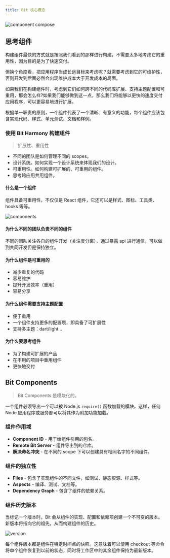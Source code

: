 ```yaml
---
title: Bit 核心概念
---
```


![component compose](https://ypyun.ywhoo.cn/assets/20210710175929.png)

## 思考组件

构建组件最快的方式就是按照我们看到的那样进行构建，不需要太多地考虑它的重用性，因为目的是为了快速交付。

但换个角度看，把应用程序当成长远目标来考虑呢？就需要考虑到它的可维护性，否则开发到后面必然会出现维护成本大于开发成本的局面。

如果我们在构建组件时，考虑到它们如何跨不同的代码库扩展、支持主题配置和可重用，那会怎么样?如果我们能够做到这一点，那么我们将能够以更快的速度交付应用程序，可以更容易地进行扩展。

根据单一职责的原则，一个组件代表了一个清晰、有意义的功能，每个组件应该包含实现代码、样式、单元测试、文档和样例。

### 使用 Bit Harmony 构建组件

> 扩展性、重用性

- 不同的团队是如何管理不同的 scopes。
- 设计系统。如何实现一个设计系统来体现我们的设计。
- 可重用性。如何构建可扩展的、可重用的组件。
- 思考跨应用共用组件。

#### 什么是一个组件

组件具备可重用性，不仅仅是 React 组件，它还可以是样式、图标、工具类、hooks 等等。

![components](https://ypyun.ywhoo.cn/assets/20210709143815.png)

#### 为什么不同的团队负责不同的组件

不同的团队关注各自的组件开发（关注度分离），通过暴露 api 进行通信，可以做到共同开发但是保持独立。

#### 为什么组件是可重用的

- 减少重复的代码
- 容易维护
- 提升开发效率（重用）
- 容易分享

#### 为什么组件需要支持主题配置

- 便于重用
- 一个组件支持更多的配置项，即具备了可扩展性
- 支持多主题：dart/light...

#### 为什么要思考组件

- 为了构建可扩展的产品
- 在不用的项目中重用组件
- 更快地交付

## Bit Components

> Bit Components 是模块化的。

一个组件必须导出一个可以被 Node.js `require()` 函数加载的模块。这样，任何 Node 应用程序或服务都可以将其作为附加功能加载。

### 组件作用域

- **Component ID** - 用于给组件引用的包名。
- **Remote Bit Server** - 组件导出到的仓库。
- **解决命名冲突** - 在不同的 scope 下可以创建具有相同名字的不同组件。

### 组件的独立性

- **Files** - 包含了实现组件的不同文件，如测试、静态资源、样式等。
- **Aspects** - 编译、测试、文档等。
- **Dependency Graph** - 包含了组件的依赖关系。

### 组件历史版本

当标记一个版本时，Bit 会从组件的实现、配置和依赖项创建一个不可变的版本。新版本将指向它的祖先，从而构建组件的历史。

![version](https://ypyun.ywhoo.cn/assets/20210709153847.png)

每个组件版本都是组件在特定时间点的快照。这意味着可以使用 checkout 等命令将单个组件恢复到以前的状态，同时将工作区中的其余组件保持为最新版本。
